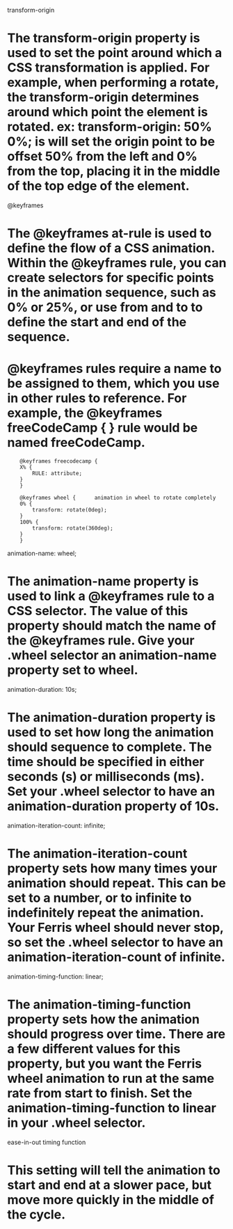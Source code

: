 transform-origin
# The transform-origin property is used to set the point around which a CSS transformation is applied. For example, when performing a rotate, the transform-origin determines around which point the element is rotated. ex: transform-origin: 50% 0%; is will set the origin point to be offset 50% from the left and 0% from the top, placing it in the middle of the top edge of the element.

@keyframes
# The @keyframes at-rule is used to define the flow of a CSS animation. Within the @keyframes rule, you can create selectors for specific points in the animation sequence, such as 0% or 25%, or use from and to to define the start and end of the sequence.
# @keyframes rules require a name to be assigned to them, which you use in other rules to reference. For example, the @keyframes freeCodeCamp { } rule would be named freeCodeCamp.
        @keyframes freecodecamp {      
        X% {
            RULE: attribute;
        }
        }

        @keyframes wheel {      animation in wheel to rotate completely
        0% {
            transform: rotate(0deg);
        }
        100% {
            transform: rotate(360deg);
        }
        }

animation-name: wheel;
# The animation-name property is used to link a @keyframes rule to a CSS selector. The value of this property should match the name of the @keyframes rule. Give your .wheel selector an animation-name property set to wheel.

animation-duration: 10s;
# The animation-duration property is used to set how long the animation should sequence to complete. The time should be specified in either seconds (s) or milliseconds (ms). Set your .wheel selector to have an animation-duration property of 10s.

animation-iteration-count: infinite;
# The animation-iteration-count property sets how many times your animation should repeat. This can be set to a number, or to infinite to indefinitely repeat the animation. Your Ferris wheel should never stop, so set the .wheel selector to have an animation-iteration-count of infinite.

animation-timing-function: linear;
# The animation-timing-function property sets how the animation should progress over time. There are a few different values for this property, but you want the Ferris wheel animation to run at the same rate from start to finish. Set the animation-timing-function to linear in your .wheel selector.

ease-in-out timing function
# This setting will tell the animation to start and end at a slower pace, but move more quickly in the middle of the cycle.